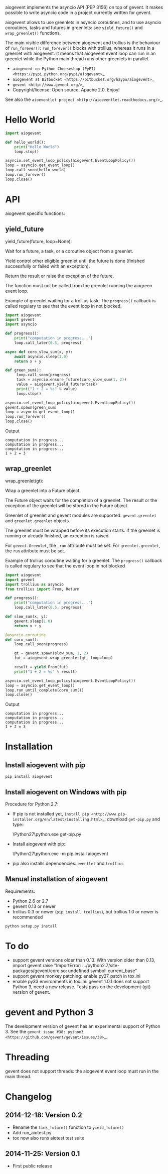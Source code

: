 aiogevent implements the asyncio API (PEP 3156) on top of gevent. It makes
possible to write asyncio code in a project currently written for gevent.

aiogevent allows to use greenlets in asyncio coroutines, and to use asyncio
coroutines, tasks and futures in greenlets: see ``yield_future()`` and
``wrap_greenlet()`` functions.

The main visible difference between aiogevent and trollius is the behaviour of
``run_forever()``: ``run_forever()`` blocks with trollius, whereas it runs in a
greenlet with aiogevent. It means that aiogevent event loop can run in an
greenlet while the Python main thread runs other greenlets in parallel.

* `aiogevent on Python Cheeseshop (PyPI)
  <https://pypi.python.org/pypi/aiogevent>`_
* `aiogevent at Bitbucket
  <https://bitbucket.org/haypo/aiogevent>`_
* `gevent <http://www.gevent.org/>`_
* Copyright/license: Open source, Apache 2.0. Enjoy!

See also the `aioeventlet project <http://aioeventlet.readthedocs.org/>`_.


Hello World
===========

```python
import aiogevent

def hello_world():
    print("Hello World")
    loop.stop()

asyncio.set_event_loop_policy(aiogevent.EventLoopPolicy())
loop = asyncio.get_event_loop()
loop.call_soon(hello_world)
loop.run_forever()
loop.close()
```


API
===

aiogevent specific functions:

yield_future
------------

yield_future(future, loop=None):

   Wait for a future, a task, or a coroutine object from a greenlet.

   Yield control other eligible greenlet until the future is done (finished
   successfully or failed with an exception).

   Return the result or raise the exception of the future.

   The function must not be called from the greenlet running the aiogreen
   event loop.

   Example of greenlet waiting for a trollius task. The ``progress()``
   callback is called regulary to see that the event loop in not blocked.

```python
import aiogevent
import gevent
import asyncio

def progress():
    print("computation in progress...")
    loop.call_later(0.5, progress)

async def coro_slow_sum(x, y):
    await asyncio.sleep(1.0)
    return x + y

def green_sum():
     loop.call_soon(progress)
     task = asyncio.ensure_future(coro_slow_sum(1, 2))
     value = aiogevent.yield_future(task)
     print("1 + 2 = %s" % value)
     loop.stop()

asyncio.set_event_loop_policy(aiogevent.EventLoopPolicy())
gevent.spawn(green_sum)
loop = asyncio.get_event_loop()
loop.run_forever()
loop.close()
```

   Output

```
computation in progress...
computation in progress...
computation in progress...
1 + 2 = 3
```

wrap_greenlet
-------------

wrap_greenlet(gt):

Wrap a greenlet into a Future object.

The Future object waits for the completion of a greenlet. The result or
the exception of the greenlet will be stored in the Future object.

Greenlet of greenlet and gevent modules are supported: ``gevent.greenlet``
and ``greenlet.greenlet`` objects.

The greenlet must be wrapped before its execution starts. If the
greenlet is running or already finished, an exception is raised.

For ``gevent.Greenlet``, the ``_run`` attribute must be set. For
``greenlet.greenlet``, the ``run`` attribute must be set.

Example of trollius coroutine waiting for a greenlet. The ``progress()``
callback is called regulary to see that the event loop in not blocked

```python
import aiogevent
import gevent
import trollius as asyncio
from trollius import From, Return

def progress():
    print("computation in progress...")
    loop.call_later(0.5, progress)

def slow_sum(x, y):
    gevent.sleep(1.0)
    return x + y

@asyncio.coroutine
def coro_sum():
    loop.call_soon(progress)

    gt = gevent.spawn(slow_sum, 1, 2)
    fut = aiogevent.wrap_greenlet(gt, loop=loop)

    result = yield From(fut)
    print("1 + 2 = %s" % result)

asyncio.set_event_loop_policy(aiogevent.EventLoopPolicy())
loop = asyncio.get_event_loop()
loop.run_until_complete(coro_sum())
loop.close()
```

Output

```
computation in progress...
computation in progress...
computation in progress...
1 + 2 = 3
```

Installation
============

Install aiogevent with pip
--------------------------

```
pip install aiogevent
```

Install aiogevent on Windows with pip
-------------------------------------

Procedure for Python 2.7:

* If pip is not installed yet, `install pip
  <http://www.pip-installer.org/en/latest/installing.html>`_: download
  ``get-pip.py`` and type::

  \Python27\python.exe get-pip.py

* Install aiogevent with pip::

  \Python27\python.exe -m pip install aiogevent

* pip also installs dependencies: ``eventlet`` and ``trollius``

Manual installation of aiogevent
--------------------------------

Requirements:

- Python 2.6 or 2.7
- gevent 0.13 or newer
- trollius 0.3 or newer (``pip install trollius``), but trollius 1.0 or newer
  is recommended

```
python setup.py install
```


To do
=====

* support gevent versions older than 0.13. With version older than 0.13, import
  gevent raise "ImportError: .../python2.7/site-packages/gevent/core.so:
  undefined symbol: current_base"
* support gevent monkey patching: enable py27_patch in tox.ini
* enable py33 environments in tox.ini: gevent 1.0.1 does not support Python 3,
  need a new release. Tests pass on the development (git) version of gevent.


gevent and Python 3
===================

The development version of gevent has an experimental support of Python 3.
See the `gevent issue #38: python3
<https://github.com/gevent/gevent/issues/38>`_.


Threading
=========

gevent does not support threads: the aiogevent event loop must run in the main
thread.


Changelog
=========

2014-12-18: Version 0.2
-----------------------

* Rename the ``link_future()`` function to ``yield_future()``
* Add run_aiotest.py
* tox now also runs aiotest test suite

2014-11-25: Version 0.1
-----------------------

* First public release
